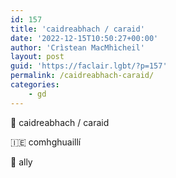 ```yaml
---
id: 157
title: 'caidreabhach / caraid'
date: '2022-12-15T10:50:27+00:00'
author: 'Crìstean MacMhìcheil'
layout: post
guid: 'https://faclair.lgbt/?p=157'
permalink: /caidreabhach-caraid/
categories:
    - gd
---
```


&#x1f3f4;&#xe0067;&#xe0062;&#xe0073;&#xe0063;&#xe0074;&#xe007f; caidreabhach / caraid

&#x1f1ee;&#x1f1ea; comhghuaillí

&#x1f3f4;&#xe0067;&#xe0062;&#xe0065;&#xe006e;&#xe0067;&#xe007f; ally
